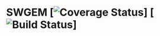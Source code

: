 # SWGEM [![Coverage Status](https://coveralls.io/repos/igordcsouza/swgem/badge.svg?branch=coverall&service=github)] [![Build Status](https://travis-ci.org/igordcsouza/swgem.svg?branch=master)]
